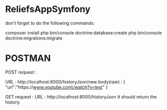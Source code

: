 # ReliefsAppSymfony

don't forget to do the following commands:

composer install
php bin/console doctrine:database:create
php bin/console doctrine:migrations:migrate

# POSTMAN

POST request :

URL : http://localhost:8000/historyJson/new
body(raw) : 
{
	"url":"https:\/\/www.youtube.com\/watch?v=test"
}

GET request :
URL : http://localhost:8000/historyJson
It should return the history.
